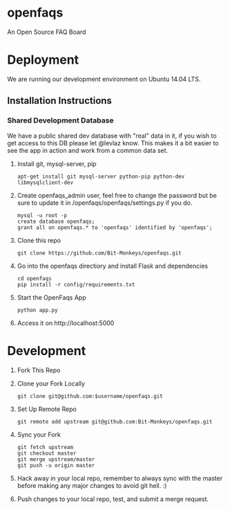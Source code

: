 # openfaqs

An Open Source FAQ Board 

# Deployment  

We are running our development environment on Ubuntu 14.04 LTS. 

## Installation Instructions 

### Shared Development Database 

We have a public shared dev database with "real" data in it, if you wish to get access to this DB please let @levlaz know. This makes it a bit easier to see the app in action and work from a common data set. 

1. Install git, mysql-server, pip

    `apt-get install git mysql-server python-pip python-dev libmysqlclient-dev`

2. Create openfaqs_admin user, feel free to change the password but be sure to update it in /openfaqs/openfaqs/settings.py if you do. 

    ```
    mysql -u root -p 
    create database openfaqs; 
    grant all on openfaqs.* to 'openfaqs' identified by 'openfaqs';
    ```
    
3. Clone this repo 

	`git clone https://github.com/Bit-Monkeys/openfaqs.git`
	
4. Go into the openfaqs directiory and install Flask and dependencies 

	```
	cd openfaqs
	pip install -r config/requirements.txt
	```

6. Start the OpenFaqs App 
    
    ```
    python app.py 
    ```

7. Access it on http://localhost:5000 


# Development  

1. Fork This Repo 

2. Clone your Fork Locally 

	`git clone git@github.com:$username/openfaqs.git`

3. Set Up Remote Repo 

	`git remote add upstream git@github.com:Bit-Monkeys/openfaqs.git`

4. Sync your Fork  
	
	``` 
	git fetch upstream 
	git checkout master 
	git merge upstream/master 
	git push -u origin master
	```

5. Hack away in your local repo, remember to always sync with the master before making any major changes to avoid git hell. :) 
6. Push changes to your local repo, test, and submit a merge request. 

